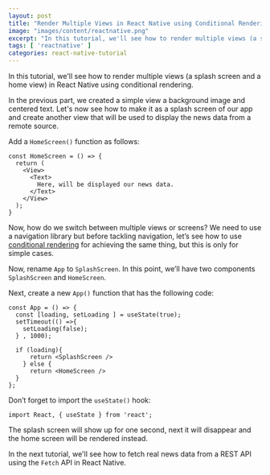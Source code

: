 ```yaml
---
layout: post
title: "Render Multiple Views in React Native using Conditional Rendering"
image: "images/content/reactnative.png"
excerpt: "In this tutorial, we'll see how to render multiple views (a splash screen and a home view) in React Native using conditional rendering"
tags: [ 'reactnative' ] 
categories: react-native-tutorial
---
```


In this tutorial, we'll see how to render multiple views (a splash screen and a home view) in React Native using conditional rendering.

In the previous part, we created a simple view a background image and centered text. Let's now see how to make it as a splash screen of our app and create another view that will be used to display the news data from a remote source.

Add a `HomeScreen()` function as follows:


    const HomeScreen = () => {
      return (
        <View>
          <Text>
            Here, will be displayed our news data.
          </Text>
        </View>
      );
    }



Now, how do we switch between multiple views or screens? We need to use a navigation library but before tackling navigation, let’s see how to use [conditional rendering](https://reactjs.org/docs/conditional-rendering.html) for achieving the same thing, but this is only for simple cases.

Now, rename `App` to `SplashScreen`. In this point, we’ll have two components `SplashScreen` and `HomeScreen`.

 Next, create a new `App()` function that has the following code:


    const App = () => {
      const [loading, setLoading ] = useState(true);
      setTimeout(() =>{
        setLoading(false);
      } , 1000);
      
      if (loading){
          return <SplashScreen />
        } else {
          return <HomeScreen />
      }
    };


Don’t forget to import the `useState()` hook:


    import React, { useState } from 'react';

The splash screen will show up for one second, next it will disappear and the home screen will be rendered instead.

In the next tutorial, we'll see how to fetch real news data from a REST API using the `Fetch` API in React Native.

